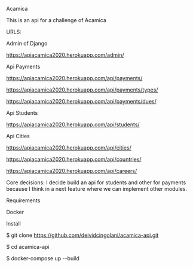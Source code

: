 Acamica

This is an api for a challenge of Acamica

URLS:

Admin of Django

https://apiacamica2020.herokuapp.com/admin/

Api Payments

https://apiacamica2020.herokuapp.com/api/payments/

https://apiacamica2020.herokuapp.com/api/payments/types/

https://apiacamica2020.herokuapp.com/api/payments/dues/

Api Students

https://apiacamica2020.herokuapp.com/api/students/

Api Cities

https://apiacamica2020.herokuapp.com/api/cities/

https://apiacamica2020.herokuapp.com/api/countries/

https://apiacamica2020.herokuapp.com/api/careers/

Core decisions:
I decide build an api for students and other for payments because I think in a next feature where we can implement other modules.


Requirements

Docker

Install

$ git clone https://github.com/deividcingolani/acamica-api.git

$ cd acamica-api

$ docker-compose up --build
  
